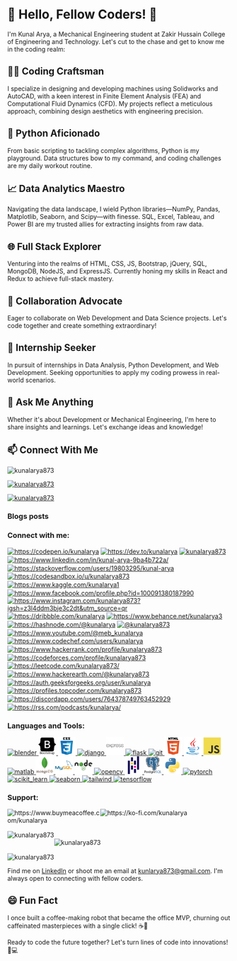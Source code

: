 # 👋 Hello, Fellow Coders! 🚀

I'm Kunal Arya, a Mechanical Engineering student at Zakir Hussain College of Engineering and Technology. Let's cut to the chase and get to know me in the coding realm:

## 👨‍💻 Coding Craftsman

I specialize in designing and developing machines using Solidworks and AutoCAD, with a keen interest in Finite Element Analysis (FEA) and Computational Fluid Dynamics (CFD). My projects reflect a meticulous approach, combining design aesthetics with engineering precision.

## 🐍 Python Aficionado

From basic scripting to tackling complex algorithms, Python is my playground. Data structures bow to my command, and coding challenges are my daily workout routine.

## 📈 Data Analytics Maestro

Navigating the data landscape, I wield Python libraries—NumPy, Pandas, Matplotlib, Seaborn, and Scipy—with finesse. SQL, Excel, Tableau, and Power BI are my trusted allies for extracting insights from raw data.

## 🌐 Full Stack Explorer

Venturing into the realms of HTML, CSS, JS, Bootstrap, jQuery, SQL, MongoDB, NodeJS, and ExpressJS. Currently honing my skills in React and Redux to achieve full-stack mastery.

## 👯 Collaboration Advocate

Eager to collaborate on Web Development and Data Science projects. Let's code together and create something extraordinary!

## 🤔 Internship Seeker

In pursuit of internships in Data Analysis, Python Development, and Web Development. Seeking opportunities to apply my coding prowess in real-world scenarios.

## 💬 Ask Me Anything

Whether it's about Development or Mechanical Engineering, I'm here to share insights and learnings. Let's exchange ideas and knowledge!

## 📫 Connect With Me

<p align="left"> <img src="https://komarev.com/ghpvc/?username=kunalarya873&label=Profile%20views&color=0e75b6&style=flat" alt="kunalarya873" /> </p>

<p align="left"> <a href="https://github.com/ryo-ma/github-profile-trophy"><img src="https://github-profile-trophy.vercel.app/?username=kunalarya873" alt="kunalarya873" /></a> </p>

<p align="left"> <a href="https://twitter.com/kunalarya873" target="blank"><img src="https://img.shields.io/twitter/follow/kunalarya873?logo=twitter&style=for-the-badge" alt="kunalarya873" /></a> </p>

### Blogs posts
<!-- BLOG-POST-LIST:START -->
<!-- BLOG-POST-LIST:END -->

<h3 align="left">Connect with me:</h3>
<p align="left">
<a href="https://codepen.io/https://codepen.io/kunalarya" target="blank"><img align="center" src="https://raw.githubusercontent.com/rahuldkjain/github-profile-readme-generator/master/src/images/icons/Social/codepen.svg" alt="https://codepen.io/kunalarya" height="30" width="40" /></a>
<a href="https://dev.to/https://dev.to/kunalarya" target="blank"><img align="center" src="https://raw.githubusercontent.com/rahuldkjain/github-profile-readme-generator/master/src/images/icons/Social/devto.svg" alt="https://dev.to/kunalarya" height="30" width="40" /></a>
<a href="https://twitter.com/kunalarya873" target="blank"><img align="center" src="https://raw.githubusercontent.com/rahuldkjain/github-profile-readme-generator/master/src/images/icons/Social/twitter.svg" alt="kunalarya873" height="30" width="40" /></a>
<a href="https://linkedin.com/in/https://www.linkedin.com/in/kunal-arya-9ba4b722a/" target="blank"><img align="center" src="https://raw.githubusercontent.com/rahuldkjain/github-profile-readme-generator/master/src/images/icons/Social/linked-in-alt.svg" alt="https://www.linkedin.com/in/kunal-arya-9ba4b722a/" height="30" width="40" /></a>
<a href="https://stackoverflow.com/users/https://stackoverflow.com/users/19803295/kunal-arya" target="blank"><img align="center" src="https://raw.githubusercontent.com/rahuldkjain/github-profile-readme-generator/master/src/images/icons/Social/stack-overflow.svg" alt="https://stackoverflow.com/users/19803295/kunal-arya" height="30" width="40" /></a>
<a href="https://codesandbox.com/https://codesandbox.io/u/kunalarya873" target="blank"><img align="center" src="https://raw.githubusercontent.com/rahuldkjain/github-profile-readme-generator/master/src/images/icons/Social/codesandbox.svg" alt="https://codesandbox.io/u/kunalarya873" height="30" width="40" /></a>
<a href="https://kaggle.com/https://www.kaggle.com/kunalarya1" target="blank"><img align="center" src="https://raw.githubusercontent.com/rahuldkjain/github-profile-readme-generator/master/src/images/icons/Social/kaggle.svg" alt="https://www.kaggle.com/kunalarya1" height="30" width="40" /></a>
<a href="https://fb.com/https://www.facebook.com/profile.php?id=100091380187990" target="blank"><img align="center" src="https://raw.githubusercontent.com/rahuldkjain/github-profile-readme-generator/master/src/images/icons/Social/facebook.svg" alt="https://www.facebook.com/profile.php?id=100091380187990" height="30" width="40" /></a>
<a href="https://instagram.com/https://www.instagram.com/kunalarya873?igsh=z3l4ddm3bje3c2dt&utm_source=qr" target="blank"><img align="center" src="https://raw.githubusercontent.com/rahuldkjain/github-profile-readme-generator/master/src/images/icons/Social/instagram.svg" alt="https://www.instagram.com/kunalarya873?igsh=z3l4ddm3bje3c2dt&utm_source=qr" height="30" width="40" /></a>
<a href="https://dribbble.com/https://dribbble.com/kunalarya" target="blank"><img align="center" src="https://raw.githubusercontent.com/rahuldkjain/github-profile-readme-generator/master/src/images/icons/Social/dribbble.svg" alt="https://dribbble.com/kunalarya" height="30" width="40" /></a>
<a href="https://www.behance.net/https://www.behance.net/kunalarya3" target="blank"><img align="center" src="https://raw.githubusercontent.com/rahuldkjain/github-profile-readme-generator/master/src/images/icons/Social/behance.svg" alt="https://www.behance.net/kunalarya3" height="30" width="40" /></a>
<a href="https://hashnode.com/https://hashnode.com/@kunalarya" target="blank"><img align="center" src="https://raw.githubusercontent.com/rahuldkjain/github-profile-readme-generator/master/src/images/icons/Social/hashnode.svg" alt="https://hashnode.com/@kunalarya" height="30" width="40" /></a>
<a href="https://medium.com/@kunalarya873" target="blank"><img align="center" src="https://raw.githubusercontent.com/rahuldkjain/github-profile-readme-generator/master/src/images/icons/Social/medium.svg" alt="@kunalarya873" height="30" width="40" /></a>
<a href="https://www.youtube.com/c/https://www.youtube.com/@meb_kunalarya" target="blank"><img align="center" src="https://raw.githubusercontent.com/rahuldkjain/github-profile-readme-generator/master/src/images/icons/Social/youtube.svg" alt="https://www.youtube.com/@meb_kunalarya" height="30" width="40" /></a>
<a href="https://www.codechef.com/users/https://www.codechef.com/users/kunalarya" target="blank"><img align="center" src="https://cdn.jsdelivr.net/npm/simple-icons@3.1.0/icons/codechef.svg" alt="https://www.codechef.com/users/kunalarya" height="30" width="40" /></a>
<a href="https://www.hackerrank.com/https://www.hackerrank.com/profile/kunalarya873" target="blank"><img align="center" src="https://raw.githubusercontent.com/rahuldkjain/github-profile-readme-generator/master/src/images/icons/Social/hackerrank.svg" alt="https://www.hackerrank.com/profile/kunalarya873" height="30" width="40" /></a>
<a href="https://codeforces.com/profile/https://codeforces.com/profile/kunalarya873" target="blank"><img align="center" src="https://raw.githubusercontent.com/rahuldkjain/github-profile-readme-generator/master/src/images/icons/Social/codeforces.svg" alt="https://codeforces.com/profile/kunalarya873" height="30" width="40" /></a>
<a href="https://www.leetcode.com/https://leetcode.com/kunalarya873/" target="blank"><img align="center" src="https://raw.githubusercontent.com/rahuldkjain/github-profile-readme-generator/master/src/images/icons/Social/leet-code.svg" alt="https://leetcode.com/kunalarya873/" height="30" width="40" /></a>
<a href="https://www.hackerearth.com/https://www.hackerearth.com/@kunalarya873" target="blank"><img align="center" src="https://raw.githubusercontent.com/rahuldkjain/github-profile-readme-generator/master/src/images/icons/Social/hackerearth.svg" alt="https://www.hackerearth.com/@kunalarya873" height="30" width="40" /></a>
<a href="https://auth.geeksforgeeks.org/user/https://auth.geeksforgeeks.org/user/kunalarya" target="blank"><img align="center" src="https://raw.githubusercontent.com/rahuldkjain/github-profile-readme-generator/master/src/images/icons/Social/geeks-for-geeks.svg" alt="https://auth.geeksforgeeks.org/user/kunalarya" height="30" width="40" /></a>
<a href="https://www.topcoder.com/members/https://profiles.topcoder.com/kunalarya873" target="blank"><img align="center" src="https://raw.githubusercontent.com/rahuldkjain/github-profile-readme-generator/master/src/images/icons/Social/topcoder.svg" alt="https://profiles.topcoder.com/kunalarya873" height="30" width="40" /></a>
<a href="https://discord.gg/https://discordapp.com/users/764378749763452929" target="blank"><img align="center" src="https://raw.githubusercontent.com/rahuldkjain/github-profile-readme-generator/master/src/images/icons/Social/discord.svg" alt="https://discordapp.com/users/764378749763452929" height="30" width="40" /></a>
<a href="/https://rss.com/podcasts/kunalarya/" target="blank"><img align="center" src="https://raw.githubusercontent.com/rahuldkjain/github-profile-readme-generator/master/src/images/icons/Social/rss.svg" alt="https://rss.com/podcasts/kunalarya/" height="30" width="40" /></a>
</p>

<h3 align="left">Languages and Tools:</h3>
<p align="left"> <a href="https://www.blender.org/" target="_blank" rel="noreferrer"> <img src="https://download.blender.org/branding/community/blender_community_badge_white.svg" alt="blender" width="40" height="40"/> </a> <a href="https://getbootstrap.com" target="_blank" rel="noreferrer"> <img src="https://raw.githubusercontent.com/devicons/devicon/master/icons/bootstrap/bootstrap-plain-wordmark.svg" alt="bootstrap" width="40" height="40"/> </a> <a href="https://www.w3schools.com/css/" target="_blank" rel="noreferrer"> <img src="https://raw.githubusercontent.com/devicons/devicon/master/icons/css3/css3-original-wordmark.svg" alt="css3" width="40" height="40"/> </a> <a href="https://www.djangoproject.com/" target="_blank" rel="noreferrer"> <img src="https://cdn.worldvectorlogo.com/logos/django.svg" alt="django" width="40" height="40"/> </a> <a href="https://expressjs.com" target="_blank" rel="noreferrer"> <img src="https://raw.githubusercontent.com/devicons/devicon/master/icons/express/express-original-wordmark.svg" alt="express" width="40" height="40"/> </a> <a href="https://flask.palletsprojects.com/" target="_blank" rel="noreferrer"> <img src="https://www.vectorlogo.zone/logos/pocoo_flask/pocoo_flask-icon.svg" alt="flask" width="40" height="40"/> </a> <a href="https://git-scm.com/" target="_blank" rel="noreferrer"> <img src="https://www.vectorlogo.zone/logos/git-scm/git-scm-icon.svg" alt="git" width="40" height="40"/> </a> <a href="https://www.w3.org/html/" target="_blank" rel="noreferrer"> <img src="https://raw.githubusercontent.com/devicons/devicon/master/icons/html5/html5-original-wordmark.svg" alt="html5" width="40" height="40"/> </a> <a href="https://www.java.com" target="_blank" rel="noreferrer"> <img src="https://raw.githubusercontent.com/devicons/devicon/master/icons/java/java-original.svg" alt="java" width="40" height="40"/> </a> <a href="https://developer.mozilla.org/en-US/docs/Web/JavaScript" target="_blank" rel="noreferrer"> <img src="https://raw.githubusercontent.com/devicons/devicon/master/icons/javascript/javascript-original.svg" alt="javascript" width="40" height="40"/> </a> <a href="https://www.mathworks.com/" target="_blank" rel="noreferrer"> <img src="https://upload.wikimedia.org/wikipedia/commons/2/21/Matlab_Logo.png" alt="matlab" width="40" height="40"/> </a> <a href="https://www.mongodb.com/" target="_blank" rel="noreferrer"> <img src="https://raw.githubusercontent.com/devicons/devicon/master/icons/mongodb/mongodb-original-wordmark.svg" alt="mongodb" width="40" height="40"/> </a> <a href="https://www.mysql.com/" target="_blank" rel="noreferrer"> <img src="https://raw.githubusercontent.com/devicons/devicon/master/icons/mysql/mysql-original-wordmark.svg" alt="mysql" width="40" height="40"/> </a> <a href="https://nodejs.org" target="_blank" rel="noreferrer"> <img src="https://raw.githubusercontent.com/devicons/devicon/master/icons/nodejs/nodejs-original-wordmark.svg" alt="nodejs" width="40" height="40"/> </a> <a href="https://opencv.org/" target="_blank" rel="noreferrer"> <img src="https://www.vectorlogo.zone/logos/opencv/opencv-icon.svg" alt="opencv" width="40" height="40"/> </a> <a href="https://pandas.pydata.org/" target="_blank" rel="noreferrer"> <img src="https://raw.githubusercontent.com/devicons/devicon/2ae2a900d2f041da66e950e4d48052658d850630/icons/pandas/pandas-original.svg" alt="pandas" width="40" height="40"/> </a> <a href="https://www.postgresql.org" target="_blank" rel="noreferrer"> <img src="https://raw.githubusercontent.com/devicons/devicon/master/icons/postgresql/postgresql-original-wordmark.svg" alt="postgresql" width="40" height="40"/> </a> <a href="https://www.python.org" target="_blank" rel="noreferrer"> <img src="https://raw.githubusercontent.com/devicons/devicon/master/icons/python/python-original.svg" alt="python" width="40" height="40"/> </a> <a href="https://pytorch.org/" target="_blank" rel="noreferrer"> <img src="https://www.vectorlogo.zone/logos/pytorch/pytorch-icon.svg" alt="pytorch" width="40" height="40"/> </a> <a href="https://scikit-learn.org/" target="_blank" rel="noreferrer"> <img src="https://upload.wikimedia.org/wikipedia/commons/0/05/Scikit_learn_logo_small.svg" alt="scikit_learn" width="40" height="40"/> </a> <a href="https://seaborn.pydata.org/" target="_blank" rel="noreferrer"> <img src="https://seaborn.pydata.org/_images/logo-mark-lightbg.svg" alt="seaborn" width="40" height="40"/> </a> <a href="https://tailwindcss.com/" target="_blank" rel="noreferrer"> <img src="https://www.vectorlogo.zone/logos/tailwindcss/tailwindcss-icon.svg" alt="tailwind" width="40" height="40"/> </a> <a href="https://www.tensorflow.org" target="_blank" rel="noreferrer"> <img src="https://www.vectorlogo.zone/logos/tensorflow/tensorflow-icon.svg" alt="tensorflow" width="40" height="40"/> </a> </p>

<h3 align="left">Support:</h3>
<p><a href="https://www.buymeacoffee.com/https://www.buymeacoffee.com/kunalarya"> <img align="left" src="https://cdn.buymeacoffee.com/buttons/v2/default-yellow.png" height="50" width="210" alt="https://www.buymeacoffee.com/kunalarya" /></a><a href="https://ko-fi.com/https://ko-fi.com/kunalarya"> <img align="left" src="https://cdn.ko-fi.com/cdn/kofi3.png?v=3" height="50" width="210" alt="https://ko-fi.com/kunalarya" /></a></p><br><br>

<p><img align="left" src="https://github-readme-stats.vercel.app/api/top-langs?username=kunalarya873&show_icons=true&locale=en&layout=compact" alt="kunalarya873" /></p>

<p>&nbsp;<img align="center" src="https://github-readme-stats.vercel.app/api?username=kunalarya873&show_icons=true&locale=en" alt="kunalarya873" /></p>

<p><img align="center" src="https://github-readme-streak-stats.herokuapp.com/?user=kunalarya873&" alt="kunalarya873" /></p>


Find me on [LinkedIn](https://www.linkedin.com/in/kunal-arya-9ba4b722a) or shoot me an email at kunlarya873@gmail.com. I'm always open to connecting with fellow coders.

## 😄 Fun Fact

I once built a coffee-making robot that became the office MVP, churning out caffeinated masterpieces with a single click! ☕️🤖

Ready to code the future together? Let's turn lines of code into innovations! 🚀💻
